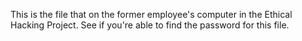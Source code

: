 This is the file that on the former employee's computer in the Ethical Hacking Project. See if you're able to find the password for this file.

